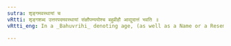 ```yaml
---
sutra: शृङ्गमवस्थायां च
vRtti: शृङ्गशब्द उत्तरपदमवस्थायां संज्ञौपम्ययोश्च बहुव्रीहौ आद्युदात्तं भवति ॥
vRtti_eng: In a _Bahuvrihi_ denoting age, (as well as a Name or a Resemblance), the second member शृङ्ग gets acute on the first syllable.

---
```

